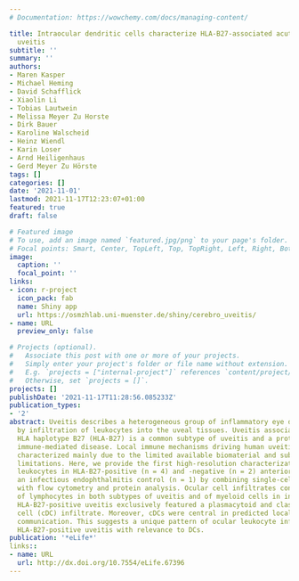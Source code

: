 ```yaml
---
# Documentation: https://wowchemy.com/docs/managing-content/

title: Intraocular dendritic cells characterize HLA-B27-associated acute anterior
  uveitis
subtitle: ''
summary: ''
authors:
- Maren Kasper
- Michael Heming
- David Schafflick
- Xiaolin Li
- Tobias Lautwein
- Melissa Meyer Zu Horste
- Dirk Bauer
- Karoline Walscheid
- Heinz Wiendl
- Karin Loser
- Arnd Heiligenhaus
- Gerd Meyer Zu Hörste
tags: []
categories: []
date: '2021-11-01'
lastmod: 2021-11-17T12:23:07+01:00
featured: true
draft: false

# Featured image
# To use, add an image named `featured.jpg/png` to your page's folder.
# Focal points: Smart, Center, TopLeft, Top, TopRight, Left, Right, BottomLeft, Bottom, BottomRight.
image:
  caption: ''
  focal_point: ''
links:
- icon: r-project
  icon_pack: fab
  name: Shiny app
  url: https://osmzhlab.uni-muenster.de/shiny/cerebro_uveitis/
- name: URL
  preview_only: false

# Projects (optional).
#   Associate this post with one or more of your projects.
#   Simply enter your project's folder or file name without extension.
#   E.g. `projects = ["internal-project"]` references `content/project/deep-learning/index.md`.
#   Otherwise, set `projects = []`.
projects: []
publishDate: '2021-11-17T11:28:56.085233Z'
publication_types:
- '2'
abstract: Uveitis describes a heterogeneous group of inflammatory eye diseases characterized
  by infiltration of leukocytes into the uveal tissues. Uveitis associated with the
  HLA haplotype B27 (HLA-B27) is a common subtype of uveitis and a prototypical ocular
  immune-mediated disease. Local immune mechanisms driving human uveitis are poorly
  characterized mainly due to the limited available biomaterial and subsequent technical
  limitations. Here, we provide the first high-resolution characterization of intraocular
  leukocytes in HLA-B27-positive (n = 4) and -negative (n = 2) anterior uveitis and
  an infectious endophthalmitis control (n = 1) by combining single-cell RNA-sequencing
  with flow cytometry and protein analysis. Ocular cell infiltrates consisted primarily
  of lymphocytes in both subtypes of uveitis and of myeloid cells in infectious endophthalmitis.
  HLA-B27-positive uveitis exclusively featured a plasmacytoid and classical dendritic
  cell (cDC) infiltrate. Moreover, cDCs were central in predicted local cell-cell
  communication. This suggests a unique pattern of ocular leukocyte infiltration in
  HLA-B27-positive uveitis with relevance to DCs.
publication: '*eLife*'
links::
- name: URL
  url: http://dx.doi.org/10.7554/eLife.67396
---
```

